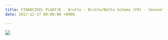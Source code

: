 ```yaml
---
title: FINANCIEEL PLAATJE - Brutto - Brutto/Netto Schema (FR) - Vennootschap
date: 2017-12-27 00:00:00 +0000

---
```

![](https://app.forestry.io/sites/ckfgevllcw05bq/body-media/uploads/2018/09/03/Infograph%20Drive%20Vennootschap%20FR.jpg)